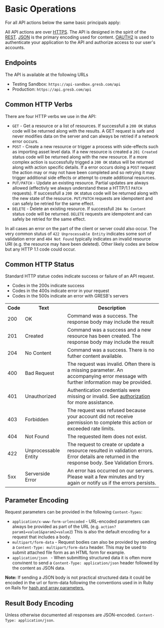 
# Basic Operations

For all API actions below the same basic principals apply:

All API actions are over <a href='http://en.wikipedia.org/wiki/Hypertext_Transfer_Protocol'>HTTPS</a>. The API is designed in the spirit of the <a href='http://en.wikipedia.org/wiki/Representational_state_transfer'>REST</a>. <a href='http://json.org/'>JSON</a> is the primary encoding used for content. <a href='#api-authorization'>OAUTH2</a> is used to authenticate your application to the API and authorize access to our user's accounts.

## Endpoints

The API is available at the following URLs

- Testing Sandbox: `https://api-sandbox.gresb.com/api`
- Production: `https://api.gresb.com/api`

## Common HTTP Verbs

There are four HTTP verbs we use in the API:

 * `GET` - Get a resource or a list of resources. If successfull a `200 OK` status code will be returned along with the results. A GET request is safe and never modifies data on the server and can always be retried if a network error occurs.
 * `POST` - Create a new resource or trigger a process with side-effects such as importing asset level data. If a new resource is created a `201 Created` status code will be returned along with the new resource. If a more complex action is successfully trigged a `200 OK` status will be returned along with action specific details. If a error occurs doing a `POST` request the action may or may not have been completed and so retrying it may trigger additional side effects or attempt to create additional resources.
 * `PUT/PATCH` - Update an existing resource. Partial updates are always allowed (effectivly we always understand these a HTTP/1.1 `PATCH` requests). If successfull a `200 OK` status code will be returned along with the new state of the resource. `PUT/PATCH` requests are idempotent and can safely be retried for the same effect.
 * `DELETE` - Delete an existing resource. If successfull `204 No Content` status code will be returned. `DELETE` requests are idempotent and can safely be retried for the same effect.

In all cases an error on the part of the client or server could also occur. The very common stutus of `422 Unprocessable Entity` indicates some sort of validation error and `404 Not Found` typically indicates an invalid resource URI (e.g. the resource may have been deleted). Other likely codes are below but any HTTP 1.1 code could occur.

## Common HTTP Status
Standard HTTP statue codes indicate success or failure of an API request.

* Codes in the 200s indicate success
* Codes in the 400s indicate error in your request
* Codes in the 500s indicate an error with GRESB's servers

<table>
  <tr class="topRow">
    <th class="changelogCell">Code</th>
    <th class="changelogCell">Text</th >
    <th class="description">Description</th>
  </tr >
  <tr>
    <td>200</td>
    <td>OK</td>
    <td>Command was a success. The response body may include the result</td>
  </tr>
  <tr>
    <td>201</td>
    <td>Created</td>
    <td>Command was a success and a new resource has been created. The response body may include the result</td>
  </tr>
  <tr>
    <td>204</td>
    <td>No Content</td>
    <td>Command was a success. There is no futher content available.</td>
  </tr>
  <tr>
    <td>400</td>
    <td>Bad Request</td>
    <td>The request was invalid. Often there is a missing parameter. An accompanying error message with further information may be provided.</td>
  </tr>
  <tr>
    <td>401</td>
    <td>Unauthorized</td>
    <td>Authentication credentials were missing or invalid.  See <a href='#api-authorization'>authorization</a> for more assistance.</td>
  </tr>
  <tr>
    <td>403</td>
    <td>Forbidden</td>
    <td>The request was refused because your account did not receive permission to complete this action or exceeded rate limits.</td>
  </tr>
  <tr>
    <td>404</td>
    <td>Not Found</td>
    <td>The requested item does not exist.</td>
  </tr>
  <tr>
    <td>422</td>
    <td>Unprocessable Entity</td>
    <td>The request to create or update a resource resulted in validation errors. Error details are returned in the response body. See Validation Errors.</td>
  </tr>
  <tr>
    <td>5xx</td>
    <td>Serverside Error</td>
    <td>An error has occurred on our servers.  Please wait a few minutes and try again or notify us if the errors persists.</td>
  </tr>
</table>

## Parameter Encoding

Request parameters can be provided in the following `Content-Types`:

 * `application/x-www-form-urlencoded` - URL-encoded parameters can always be provided as part of the URL (e.g. `action?param1=value1&param2=value2`) This is also the default encoding for a request that includes a body.
 * `multipart/form-data` - Request bodies can also be provided by sending a `Content-Type: multipart/form-data` header. This may be used to submit attached file form as an HTML form for example.
 * `application/json ` - When submitting structured data it is often more convinent to send a `Content-Type: application/json` header followed by the content as JSON data.

**Note:** If sending a JSON body is not practical structured data it could be encoded in the url or form-data following the conventions used in in Ruby on Rails for <a href='http://guides.rubyonrails.org/action_controller_overview.html#hash-and-array-parameters'>hash and array parameters.</a>

## Result Body Encoding

Unless otherwise documented all responses are JSON-encoded. `Content-Type: application/json`.


